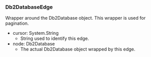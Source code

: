 ### Db2DatabaseEdge
Wrapper around the Db2Database object. This wrapper is used for pagination.

- cursor: System.String
  - String used to identify this edge.
- node: Db2Database
  - The actual Db2Database object wrapped by this edge.
